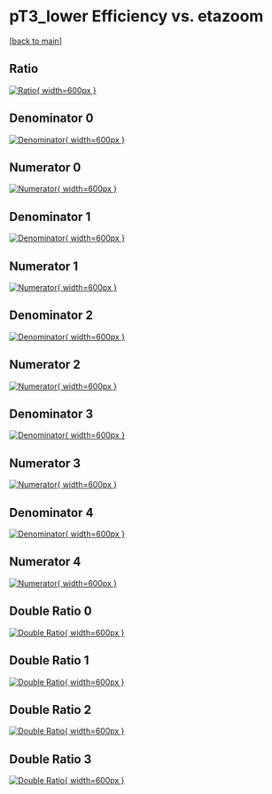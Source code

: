 # pT3_lower Efficiency vs. etazoom

[[back to main](./)]



## Ratio

[![Ratio](../mtv/var/pT3_lower_xtr_321_-1_eff_etazoom.png){ width=600px }](../mtv/var/pT3_lower_xtr_321_-1_eff_etazoom.pdf)

## Denominator 0

[![Denominator](../mtv/den/pT3_lower_xtr_321_-1_eff_etazoom_den0.png){ width=600px }](../mtv/den/pT3_lower_xtr_321_-1_eff_etazoom_den0.pdf)

## Numerator 0

[![Numerator](../mtv/num/pT3_lower_xtr_321_-1_eff_etazoom_num0.png){ width=600px }](../mtv/num/pT3_lower_xtr_321_-1_eff_etazoom_num0.pdf)

## Denominator 1

[![Denominator](../mtv/den/pT3_lower_xtr_321_-1_eff_etazoom_den1.png){ width=600px }](../mtv/den/pT3_lower_xtr_321_-1_eff_etazoom_den1.pdf)

## Numerator 1

[![Numerator](../mtv/num/pT3_lower_xtr_321_-1_eff_etazoom_num1.png){ width=600px }](../mtv/num/pT3_lower_xtr_321_-1_eff_etazoom_num1.pdf)

## Denominator 2

[![Denominator](../mtv/den/pT3_lower_xtr_321_-1_eff_etazoom_den2.png){ width=600px }](../mtv/den/pT3_lower_xtr_321_-1_eff_etazoom_den2.pdf)

## Numerator 2

[![Numerator](../mtv/num/pT3_lower_xtr_321_-1_eff_etazoom_num2.png){ width=600px }](../mtv/num/pT3_lower_xtr_321_-1_eff_etazoom_num2.pdf)

## Denominator 3

[![Denominator](../mtv/den/pT3_lower_xtr_321_-1_eff_etazoom_den3.png){ width=600px }](../mtv/den/pT3_lower_xtr_321_-1_eff_etazoom_den3.pdf)

## Numerator 3

[![Numerator](../mtv/num/pT3_lower_xtr_321_-1_eff_etazoom_num3.png){ width=600px }](../mtv/num/pT3_lower_xtr_321_-1_eff_etazoom_num3.pdf)

## Denominator 4

[![Denominator](../mtv/den/pT3_lower_xtr_321_-1_eff_etazoom_den4.png){ width=600px }](../mtv/den/pT3_lower_xtr_321_-1_eff_etazoom_den4.pdf)

## Numerator 4

[![Numerator](../mtv/num/pT3_lower_xtr_321_-1_eff_etazoom_num4.png){ width=600px }](../mtv/num/pT3_lower_xtr_321_-1_eff_etazoom_num4.pdf)

## Double Ratio 0

[![Double Ratio](../mtv/ratio/pT3_lower_xtr_321_-1_eff_etazoom_ratio0.png){ width=600px }](../mtv/ratio/pT3_lower_xtr_321_-1_eff_etazoom_ratio0.pdf)

## Double Ratio 1

[![Double Ratio](../mtv/ratio/pT3_lower_xtr_321_-1_eff_etazoom_ratio1.png){ width=600px }](../mtv/ratio/pT3_lower_xtr_321_-1_eff_etazoom_ratio1.pdf)

## Double Ratio 2

[![Double Ratio](../mtv/ratio/pT3_lower_xtr_321_-1_eff_etazoom_ratio2.png){ width=600px }](../mtv/ratio/pT3_lower_xtr_321_-1_eff_etazoom_ratio2.pdf)

## Double Ratio 3

[![Double Ratio](../mtv/ratio/pT3_lower_xtr_321_-1_eff_etazoom_ratio3.png){ width=600px }](../mtv/ratio/pT3_lower_xtr_321_-1_eff_etazoom_ratio3.pdf)

